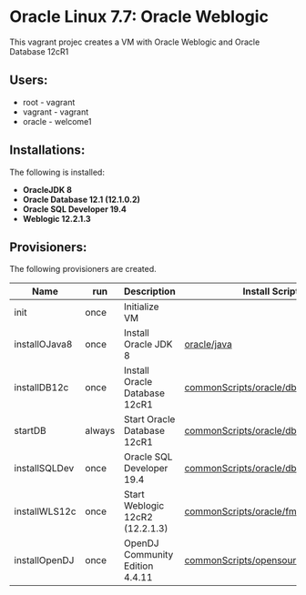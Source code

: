 # Oracle Linux 7.7: Oracle Weblogic
This vagrant projec creates a VM with Oracle Weblogic and Oracle Database 12cR1

## Users: 
+ root - vagrant
+ vagrant - vagrant
+ oracle - welcome1

## Installations:
The following is installed:
+ **OracleJDK 8** 
+ **Oracle Database 12.1 (12.1.0.2)** 
+ **Oracle SQL Developer 19.4**
+ **Weblogic 12.2.1.3** 

## Provisioners:
The following provisioners are created.

| Name                   | run     | Description                      | Install Scripts     | Install Binaries |
| ---------------------- | --------|----------------------------------| --------------------|------------------|
| init                   | once    | Initialize VM                    |                     |                  |
| installOJava8          | once    | Install Oracle JDK 8             | [oracle/java](../Stage/commonScripts/oracle/java/README.md) | [installBinaries/Oracle/Java](../Stage/installBinaries/Oracle/Java/README.md) |
| installDB12c           | once    | Install Oracle Database 12cR1    | [commonScripts/oracle/db/12.1](../Stage/commonScripts/oracle/db/12.1/README.md) | [installBinaries/Oracle/DB/12.1.0.2/x86_64](../Stage/installBinaries/Oracle/DB/12.1.0.2/x86_64/README.md) |
| startDB                | always  | Start Oracle Database 12cR1      | [commonScripts/oracle/db/12.1](../Stage/commonScripts/oracle/db/12.1/README.md) |  |
| installSQLDev          | once    | Oracle SQL Developer 19.4        | [commonScripts/oracle/db/sqldev](../Stage/commonScripts/oracle/db/sqldev/README.md) |  [installBinaries/Oracle/DB/SQLDeveloper](../Stage/installBinaries/Oracle/DB/SQLDeveloper/README.md) |
| installWLS12c          | once    | Start Weblogic 12cR2 (12.2.1.3)  | [commonScripts/oracle/fmw/wls/12.2.1.3](../Stage/commonScripts/oracle/fmw/wls/12.2.1.3/README.md) | [installBinaries/Oracle/FMW/12.2.1.3/WLS](../Stage/installBinaries/Oracle/FMW/12.2.1.3/WLS/README.md) |
| installOpenDJ          | once    | OpenDJ Community Edition 4.4.11  | [commonScripts/opensource/openDJ](../Stage/commonScripts/opensource/openDJ/README.md) |   [installBinaries/OpenSource/OpenDJ](../Stage/installBinaries/OpenSource/OpenDJ/README.md) |